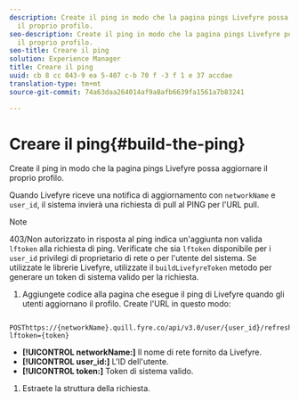 ```yaml
---
description: Create il ping in modo che la pagina pings Livefyre possa aggiornare
  il proprio profilo.
seo-description: Create il ping in modo che la pagina pings Livefyre possa aggiornare
  il proprio profilo.
seo-title: Creare il ping
solution: Experience Manager
title: Creare il ping
uuid: cb 8 cc 043-9 ea 5-407 c-b 70 f -3 f 1 e 37 accdae
translation-type: tm+mt
source-git-commit: 74a63daa264014af9a8afb6639fa1561a7b83241

---
```



# Creare il ping{#build-the-ping}

Create il ping in modo che la pagina pings Livefyre possa aggiornare il proprio profilo.

Quando Livefyre riceve una notifica di aggiornamento con `networkName` e `user_id`, il sistema invierà una richiesta di pull al PING per l'URL pull.

>[!NOTE]
>
>403/Non autorizzato in risposta al ping indica un'aggiunta non valida `lftoken` alla richiesta di ping. Verificate che sia `lftoken` disponibile per i `user_id` privilegi di proprietario di rete o per l'utente del sistema. Se utilizzate le librerie Livefyre, utilizzate il `buildLivefyreToken` metodo per generare un token di sistema valido per la richiesta.

1. Aggiungete codice alla pagina che esegue il ping di Livefyre quando gli utenti aggiornano il profilo. Create l'URL in questo modo:

```
 POSThttps://{networkName}.quill.fyre.co/api/v3.0/user/{user_id}/refresh?lftoken={token}
```

* **[!UICONTROL networkName:]** Il nome di rete fornito da Livefyre.
* **[!UICONTROL user_id:]** L'ID dell'utente.
* **[!UICONTROL token:]** Token di sistema valido.

1. Estraete la struttura della richiesta.
